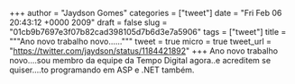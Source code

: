 
+++
author = "Jaydson Gomes"
categories = ["tweet"]
date = "Fri Feb 06 20:43:12 +0000 2009"
draft = false
slug = "01cb9b7697e3f07b82cad398105d7b6d3e7a5906"
tags = ["tweet"]
title = """Ano novo trabalho novo......"""
tweet = true
micro = true
tweet_url = "https://twitter.com/jaydson/status/1184421892"
+++
Ano novo trabalho novo....sou membro da equipe da Tempo Digital agora..e acreditem se quiser....to programando em ASP e .NET também.
